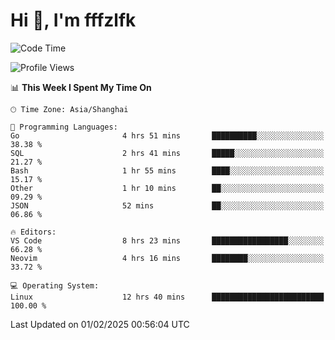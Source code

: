 # Hi 👋, I'm fffzlfk

<!--START_SECTION:waka-->
![Code Time](http://img.shields.io/badge/Code%20Time-1%2C207%20hrs%2045%20mins-blue)

![Profile Views](http://img.shields.io/badge/Profile%20Views-0-blue)

📊 **This Week I Spent My Time On** 

```text
🕑︎ Time Zone: Asia/Shanghai

💬 Programming Languages: 
Go                       4 hrs 51 mins       ██████████░░░░░░░░░░░░░░░   38.38 % 
SQL                      2 hrs 41 mins       █████░░░░░░░░░░░░░░░░░░░░   21.27 % 
Bash                     1 hr 55 mins        ████░░░░░░░░░░░░░░░░░░░░░   15.17 % 
Other                    1 hr 10 mins        ██░░░░░░░░░░░░░░░░░░░░░░░   09.29 % 
JSON                     52 mins             ██░░░░░░░░░░░░░░░░░░░░░░░   06.86 % 

🔥 Editors: 
VS Code                  8 hrs 23 mins       █████████████████░░░░░░░░   66.28 % 
Neovim                   4 hrs 16 mins       ████████░░░░░░░░░░░░░░░░░   33.72 % 

💻 Operating System: 
Linux                    12 hrs 40 mins      █████████████████████████   100.00 % 
```


 Last Updated on 01/02/2025 00:56:04 UTC
<!--END_SECTION:waka-->
